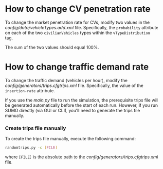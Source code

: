 # How to change CV penetration rate

To change the market penetration rate for CVs, modify two values in the _config/data/vehicleTypes.add.xml_ file. Specifically, the `probability` attribute on each of the two `civilianVehicles` types within the `vTypeDistribution` tag.

The sum of the two values should equal 100%.

# How to change traffic demand rate

To change the traffic demand (vehicles per hour), modify the _config/generators/trips.cfgtrips.xml_ file. Specifically, the value of the `insertion-rate` attribute.

If you use the _main.py_ file to run the simulation, the prerequisite trips file will be generated automatically before the start of each run. However, if you run SUMO directly (via GUI or CLI), you'll need to generate the trips file manually.

### Create trips file manually

To create the trips file manually, execute the following command:

```bash
randomtrips.py -c [FILE]
```

where `[FILE]` is the absolute path to the _config/generators/trips.cfgtrips.xml_ file.
